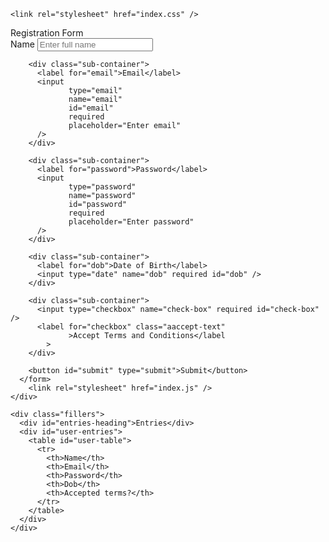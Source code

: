 <html lang="en">
  <head>
    <meta charset="UTF-8" />
    <meta http-equiv="X-UA-Compatible" content="IE=edge" />
    <meta name="viewport" content="width=device-width, initial-scale=1.0" />
    <title>Registration Form</title>
    
    <link rel="stylesheet" href="index.css" />
  </head>
  <body>
    <div class="container">
      <div classs="registration">Registration Form</div>
      <form id="user-form">
        <div class ="sub-container">
          <label for="name">Name</label>
          <input
                 type="text"
                 name="name"
                 id="name"
                 required
                 placeholder="Enter full name"
          />
        </div>
        
        <div class="sub-container">
          <label for="email">Email</label>
          <input
                 type="email"
                 name="email"
                 id="email"
                 required
                 placeholder="Enter email"
          />
        </div>
        
        <div class="sub-container">
          <label for="password">Password</label>
          <input
                 type="password"
                 name="password"
                 id="password"
                 required
                 placeholder="Enter password"
          />
        </div>
        
        <div class="sub-container">
          <label for="dob">Date of Birth</label>
          <input type="date" name="dob" required id="dob" />
        </div>
        
        <div class="sub-container">
          <input type="checkbox" name="check-box" required id="check-box" />
          <label for="checkbox" class="aaccept-text"
                 >Accept Terms and Conditions</label
            >
        </div>
        
        <button id="submit" type="submit">Submit</button>
      </form>
        <link rel="stylesheet" href="index.js" />
    </div>
    
    <div class="fillers">
      <div id="entries-heading">Entries</div>
      <div id="user-entries">
        <table id="user-table">
          <tr>
            <th>Name</th>
            <th>Email</th>
            <th>Password</th>
            <th>Dob</th>
            <th>Accepted terms?</th>
          </tr>
        </table>
      </div>
    </div>
  </body>
</html>
  
                 
          
        
        
          
                   
    
